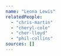 ```yaml
---
name: "Leona Lewis"
relatedPeople:
  - "chris-martin"
  - "cheryl-cole"
  - "cher-lloyd"
  - "phil-collins"
sources: []
---
```



